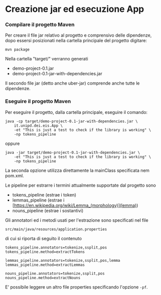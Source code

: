# Creazione jar ed esecuzione App

### Compilare il progetto Maven

Per creare il file jar relativo al progetto e comprensivo delle dipendenze, dopo essersi posizionati nella cartella principale del progetto digitare:

    mvn package

Nella cartella "target/" verranno generati

- demo-project-0.1.jar
- demo-project-0.1-jar-with-dependencies.jar

Il secondo file jar (detto anche uber-jar) comprende anche tutte le dipendenze.

### Eseguire il progetto Maven

Per eseguire il progetto, dalla cartella principale, eseguire il comando:

    java -cp target/demo-project-0.1-jar-with-dependencies.jar \
        it.unipd.dei.eis.App \
        -et "This is just a test to check if the library is working" \
        -np tokens_pipeline

oppure

    java -jar target/demo-project-0.1-jar-with-dependencies.jar \
        -et "This is just a test to check if the library is working" \
        -np tokens_pipeline

La seconda opzione utilizza direttamente la mainClass specificata nem pom.xml.

Le pipeline per estrarre i termini attualmente supportate dal progetto sono

- tokens_pipeline (estrae i token)
- lemmas_pipeline (estrae i [https://en.wikipedia.org/wiki/Lemma_(morphology)](lemma))
- nouns_pipeline (estrae i sostantivi)

Gli annotatori ed i metodi usati per l'estrazione sono specificati nel file

    src/main/java/resources/application.properties

di cui si riporta di seguito il contenuto

    tokens_pipeline.annotators=tokenize,ssplit,pos
    tokens_pipeline.method=extractTokens
    
    lemmas_pipeline.annotators=tokenize,ssplit,pos,lemma
    lemmas_pipeline.method=extractLemmas
    
    nouns_pipeline.annotators=tokenize,ssplit,pos
    nouns_pipeline.method=extractNouns

E' possibile leggere un altro file properties specificando l'opzione `-pf`. 

